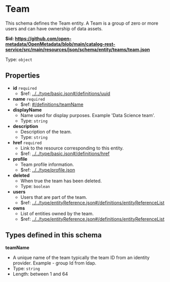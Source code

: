 # Team

This schema defines the Team entity. A Team is a group of zero or more users and can have ownership of data assets.

<b id="httpsgithub.comopen-metadataopenmetadatablobmaincatalog-rest-servicesrcmainresourcesjsonschemaentityteamsteam.json">&#36;id: https://github.com/open-metadata/OpenMetadata/blob/main/catalog-rest-service/src/main/resources/json/schema/entity/teams/team.json</b>

Type: `object`

## Properties
 - <b id="#https://github.com/open-metadata/OpenMetadata/blob/main/catalog-rest-service/src/main/resources/json/schema/entity/teams/team.json/properties/id">id</b> `required`
	 - &#36;ref: [../../type/basic.json#/definitions/uuid](#....typebasic.jsondefinitionsuuid)
 - <b id="#https://github.com/open-metadata/OpenMetadata/blob/main/catalog-rest-service/src/main/resources/json/schema/entity/teams/team.json/properties/name">name</b> `required`
	 - &#36;ref: [#/definitions/teamName](#/definitions/teamName)
 - <b id="#https://github.com/open-metadata/OpenMetadata/blob/main/catalog-rest-service/src/main/resources/json/schema/entity/teams/team.json/properties/displayName">displayName</b>
	 - Name used for display purposes. Example 'Data Science team'.
	 - Type: `string`
 - <b id="#https://github.com/open-metadata/OpenMetadata/blob/main/catalog-rest-service/src/main/resources/json/schema/entity/teams/team.json/properties/description">description</b>
	 - Description of the team.
	 - Type: `string`
 - <b id="#https://github.com/open-metadata/OpenMetadata/blob/main/catalog-rest-service/src/main/resources/json/schema/entity/teams/team.json/properties/href">href</b> `required`
	 - Link to the resource corresponding to this entity.
	 - &#36;ref: [../../type/basic.json#/definitions/href](#....typebasic.jsondefinitionshref)
 - <b id="#https://github.com/open-metadata/OpenMetadata/blob/main/catalog-rest-service/src/main/resources/json/schema/entity/teams/team.json/properties/profile">profile</b>
	 - Team profile information.
	 - &#36;ref: [../../type/profile.json](#....typeprofile.json)
 - <b id="#https://github.com/open-metadata/OpenMetadata/blob/main/catalog-rest-service/src/main/resources/json/schema/entity/teams/team.json/properties/deleted">deleted</b>
	 - When true the team has been deleted.
	 - Type: `boolean`
 - <b id="#https://github.com/open-metadata/OpenMetadata/blob/main/catalog-rest-service/src/main/resources/json/schema/entity/teams/team.json/properties/users">users</b>
	 - Users that are part of the team.
	 - &#36;ref: [../../type/entityReference.json#/definitions/entityReferenceList](#....typeentityreference.jsondefinitionsentityreferencelist)
 - <b id="#https://github.com/open-metadata/OpenMetadata/blob/main/catalog-rest-service/src/main/resources/json/schema/entity/teams/team.json/properties/owns">owns</b>
	 - List of entities owned by the team.
	 - &#36;ref: [../../type/entityReference.json#/definitions/entityReferenceList](#....typeentityreference.jsondefinitionsentityreferencelist)


## Types defined in this schema
**teamName**

 - A unique name of the team typically the team ID from an identity provider. Example - group Id from ldap.
 - Type: `string`
 - Length: between 1 and 64


